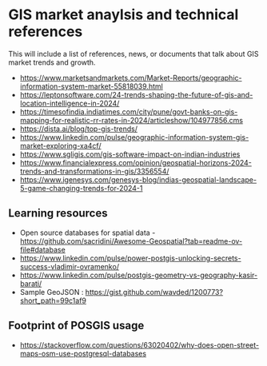 # GIS market anaylsis and technical references 
This will include a list of references, news, or documents that talk about GIS market trends and growth.

- https://www.marketsandmarkets.com/Market-Reports/geographic-information-system-market-55818039.html
- https://leptonsoftware.com/24-trends-shaping-the-future-of-gis-and-location-intelligence-in-2024/
- https://timesofindia.indiatimes.com/city/pune/govt-banks-on-gis-mapping-for-realistic-rr-rates-in-2024/articleshow/104977856.cms
- https://dista.ai/blog/top-gis-trends/
- https://www.linkedin.com/pulse/geographic-information-system-gis-market-exploring-xa4cf/
- https://www.sgligis.com/gis-software-impact-on-indian-industries
- https://www.financialexpress.com/opinion/geospatial-horizons-2024-trends-and-transformations-in-gis/3356554/
- https://www.igenesys.com/genesys-blog/indias-geospatial-landscape-5-game-changing-trends-for-2024-1


## Learning resources
- Open source databases for spatial data - https://github.com/sacridini/Awesome-Geospatial?tab=readme-ov-file#database
- https://www.linkedin.com/pulse/power-postgis-unlocking-secrets-success-vladimir-ovramenko/
- https://www.linkedin.com/pulse/postgis-geometry-vs-geography-kasir-barati/
- Sample GeoJSON : https://gist.github.com/wavded/1200773?short_path=99c1af9

## Footprint of POSGIS usage 
- https://stackoverflow.com/questions/63020402/why-does-open-street-maps-osm-use-postgresql-databases
